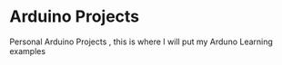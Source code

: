# Arduino Projects
Personal Arduino Projects , this is where I will put my Arduno Learning examples
